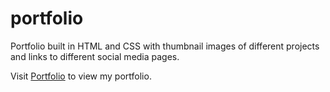 # portfolio

Portfolio built in HTML and CSS with thumbnail images of different projects and links to different social media pages.

Visit [Portfolio](https://aditiraj.github.io/portfolio/) to view my portfolio.
